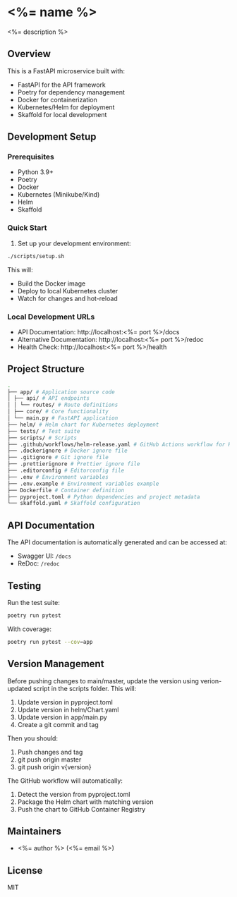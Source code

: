 # <%= name %>

<%= description %>

## Overview

This is a FastAPI microservice built with:

- FastAPI for the API framework
- Poetry for dependency management
- Docker for containerization
- Kubernetes/Helm for deployment
- Skaffold for local development

## Development Setup

### Prerequisites

- Python 3.9+
- Poetry
- Docker
- Kubernetes (Minikube/Kind)
- Helm
- Skaffold

### Quick Start

1. Set up your development environment:

```bash
./scripts/setup.sh
```

This will:

- Build the Docker image
- Deploy to local Kubernetes cluster
- Watch for changes and hot-reload

### Local Development URLs

- API Documentation: http://localhost:<%= port %>/docs
- Alternative Documentation: http://localhost:<%= port %>/redoc
- Health Check: http://localhost:<%= port %>/health

## Project Structure

```bash
.
├── app/ # Application source code
│ ├── api/ # API endpoints
│ │ └── routes/ # Route definitions
│ ├── core/ # Core functionality
│ └── main.py # FastAPI application
├── helm/ # Helm chart for Kubernetes deployment
├── tests/ # Test suite
├── scripts/ # Scripts
├── .github/workflows/helm-release.yaml # GitHub Actions workflow for Helm release
├── .dockerignore # Docker ignore file
├── .gitignore # Git ignore file
├── .prettierignore # Prettier ignore file
├── .editorconfig # Editorconfig file
├── .env # Environment variables
├── .env.example # Environment variables example
├── Dockerfile # Container definition
├── pyproject.toml # Python dependencies and project metadata
└── skaffold.yaml # Skaffold configuration
```

## API Documentation

The API documentation is automatically generated and can be accessed at:

- Swagger UI: `/docs`
- ReDoc: `/redoc`

## Testing

Run the test suite:

```bash
poetry run pytest
```

With coverage:

```bash
poetry run pytest --cov=app
```

## Version Management

Before pushing changes to main/master, update the version using verion-updated script in the scripts folder. This will:

1. Update version in pyproject.toml
2. Update version in helm/Chart.yaml
3. Update version in app/main.py
4. Create a git commit and tag

Then you should:

1. Push changes and tag
2. git push origin master
3. git push origin v{version}

The GitHub workflow will automatically:

1. Detect the version from pyproject.toml
2. Package the Helm chart with matching version
3. Push the chart to GitHub Container Registry

## Maintainers

- <%= author %> (<%= email %>)

## License

MIT
